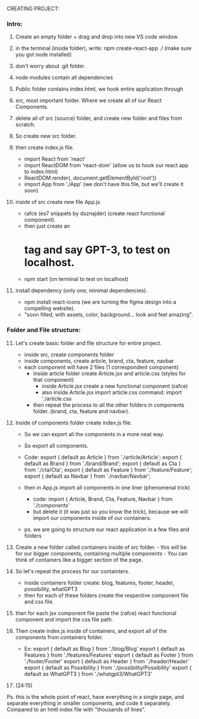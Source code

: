 CREATING PROJECT:

### Intro:

1. Create an empty folder + drag and drop into new VS code window
2. in the terminal (inside folder), write: npm create-react-app ./
    (make sure you got node installed)
3. don't worry about .git folder.
4. node modules contain all dependencies
5. Public folder contains index.html, we hook entire application through
6. src, most important folder. Where we create all of our React Components.

7. delete all of src (source) folder, and create new folder and files from scratch.
8. So create new src folder.
9. then create index.js file.
    - import React from 'react'
    - import ReactDOM from 'react-dom' (allow us to hook our react app to index.html)
    - ReactDOM.render(<App />, document.getElementById('root'))
    - import App from './App' (we don't have this file, but we'll create it soon)

9. inside of src create new file App.js
    - rafce (es7 snippets by dsznajder) (create react functional component).
    - then just create an <h1> tag and say GPT-3, to test on localhost.
    - npm start (on terminal to test on localhost)

10. install dependency (only one, minimal dependencies).
    - npm install react-icons
    (we are turning the figma design into a compelling website).
    - "soon filled, with assets, color, background... look and feel amazing".

### Folder and File structure:

11. Let's create basic folder and file structure for entire project.
    - inside src, create components folder
    - inside components, create article, brand, cta, feature, navbar
    - each component will have 2 files (1 correspondent component)
        - inside article folder create Article.jsx and article.css (styles for that component)
            - inside Article.jsx create a new functional component (rafce)
            - also inside Article.jsx import article.css
                command: import './article.css
        - then repeat the process to all the other folders in components folder. (brand, cta, feature and navbar).
        
12. Inside of components folder create index.js file.
    - So we can export all the components in a more neat way. 
    - So export all components.
    - Code:
export { default as Article } from './article/Article';
export { default as Brand } from './brand/Brand';
export { default as Cta } from './cta/Cta';
export { default as Feature } from './feature/Feature';
export { default as Navbar } from './navbar/Navbar';

    - then in App.js import all components in one liner (phenomenal trick)
        - code: import { Article, Brand, Cta, Feature, Navbar } from './components'
        - but delete it (it was just so you know the trick), because we will import our components inside of our containers. 
    - ps. we are going to structure our react application in a few files and folders

13. Create a new folder called containers inside of src folder.
        - this will be for our bigger components, containing multiple components
        - You can think of containers like a bigger section of the page.

14. So let's repeat the process for our containters.
    - inside containers folder create: blog, features, footer, header, possibility, whatGPT3
    - then for each of these folders create the respective component file and css file.

15. then for each jsx component file paste the (rafce) react functional component and import the css file path.

16. Then create index.js inside of containers, and export all of the components from containers folder. 
    - Ex:
export { default as Blog } from './blog/Blog'
export { default as Features } from './features/Features'
export { default as Footer } from './footer/Footer'
export { default as Header } from './header/Header'
export { default as Possibility } from './possibility/Possibility'
export { default as WhatGPT3 } from './whatgpt3/WhatGPT3'

17. (24:15)

Ps. this is the whole point of react, have everything in a single page, and separate everything in smaller components, and code it separately. Compared to an hmtl index file with "thousands of lines".